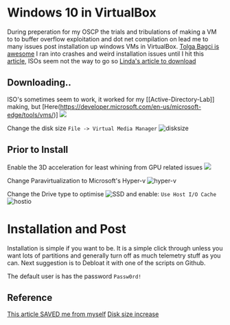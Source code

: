 # Windows 10 in VirtualBox

During preperation for my OSCP the trials and tribulations of making a VM to to buffer overflow exploitation and dot net compilation on lead me to many issues post installation up windows VMs in VirtualBox. [Tolga Bagci is awesome](https://github.com/TolgaBagci) I ran into crashes and weird installation issues until I hit this [article](https://www.sysnettechsolutions.com/en/install-windows-10-in-oracle-vm-virtualbox/), ISOs seem not the way to go so [Linda's article to download](https://www.partitionwizard.com/partitionmanager/win10-iso-for-virtualbox-vmware.html)

## Downloading..

ISO's sometimes seem to work, it worked for my [[Active-Directory-Lab]] making, but [Here(https://developer.microsoft.com/en-us/microsoft-edge/tools/vms/)]
![](windows-vm-download.png)

Change the disk size `File -> Virtual Media Manager`
![disksize](windows-vm-change-disk-size.png)

## Prior to Install

Enable the 3D acceleration for least whining from GPU related issues
![](windows-vm-3d-display.png)


Change Paravirtualization to Microsoft's Hyper-v
![hyper-v](windows-vm-paravirtualization-interface-hyper-v.png)


Change the Drive type to optimise 
![SSD](windows-vm-ssd-select.png)
and enable: `Use Host I/O Cache`
![hostio](windows-vm-host-io.png)

# Installation and Post
Installation is simple if you want to be. It is a simple click through unless you want lots of partitions and generally turn off as much telemetry stuff as you can. Next suggestion is to Debloat it with one of the scripts on Github.

The default user is has the password `Passw0rd!`

## Reference

[This article SAVED me from myself](https://www.sysnettechsolutions.com/en/install-windows-10-in-oracle-vm-virtualbox/)
[Disk size increase](https://recoverit.wondershare.com/computer-problems/increase-virtualbox-disk-size.html)